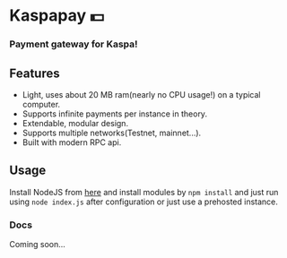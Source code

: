 # Kaspapay 💵
### Payment gateway for Kaspa!

## Features
* Light, uses about 20 MB ram(nearly no CPU usage!) on a typical computer.
* Supports infinite payments per instance in theory.
* Extendable, modular design.
* Supports multiple networks(Testnet, mainnet...).
* Built with modern RPC api.

## Usage
Install NodeJS from [here](https://nodejs.org/) and install modules by ``npm install`` and just run using ``node index.js`` after configuration or just use a prehosted instance.

### Docs
Coming soon...
